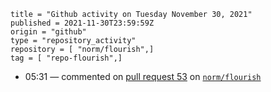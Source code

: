 ```
title = "Github activity on Tuesday November 30, 2021"
published = 2021-11-30T23:59:59Z
origin = "github"
type = "repository_activity"
repository = [ "norm/flourish",]
tag = [ "repo-flourish",]
```

* 05:31 — commented on [pull request 53](https://github.com/norm/flourish/pull/53) on [`norm/flourish`](https://github.com/norm/flourish)
